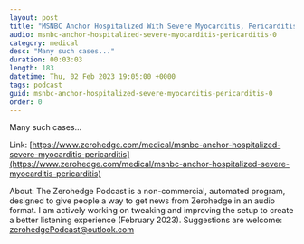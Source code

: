 ```yaml
---
layout: post
title: "MSNBC Anchor Hospitalized With Severe Myocarditis, Pericarditis"
audio: msnbc-anchor-hospitalized-severe-myocarditis-pericarditis-0
category: medical
desc: "Many such cases..."
duration: 00:03:03
length: 183
datetime: Thu, 02 Feb 2023 19:05:00 +0000
tags: podcast
guid: msnbc-anchor-hospitalized-severe-myocarditis-pericarditis-0
order: 0
---
```

Many such cases...

Link: [https://www.zerohedge.com/medical/msnbc-anchor-hospitalized-severe-myocarditis-pericarditis](https://www.zerohedge.com/medical/msnbc-anchor-hospitalized-severe-myocarditis-pericarditis)

About: The Zerohedge Podcast is a non-commercial, automated program, designed to give people a way to get news from Zerohedge in an audio format.  I am actively working on tweaking and improving the setup to create a better listening experience (February 2023).  Suggestions are welcome: [zerohedgePodcast@outlook.com](mailto:zerohedgePodcast@outlook.com)